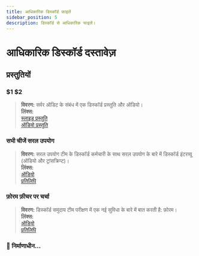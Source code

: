 ```yaml
---
title: आधिकारिक डिस्कॉर्ड फ़ाइलें
sidebar_position: 5
description: डिस्कॉर्ड से आधिकारिक फाइलें।
---
```


# आधिकारिक डिस्कॉर्ड दस्तावेज़

## प्रस्तुतियों

### $1 $2

> **विवरण:** सर्वर ऑडिट के संबंध में एक डिस्कॉर्ड प्रस्तुति और ऑडियो।  <br/>
**लिंक्स:** <br/>
[स्लाइड प्रस्तुति](https://docs.google.com/presentation/d/18QQyl0WhTOdYt0F0mBPQf2AusBPF7HqP8e39zjEwKsc/edit#slide=id.g130c86c984d_0_12)  <br/>
[ऑडियो प्रस्तुति](https://cdn.discordapp.com/attachments/960960145800704030/982392876254232667/DAC_AuditingYourServer_ExperimentalContent.mp3)

### सभी चीजें सरल उपयोग

> **विवरण:** सरल उपयोग टीम के डिस्कॉर्ड कर्मचारी के साथ सरल उपयोग के बारे में डिस्कॉर्ड इंटरव्यू (ऑडियो और ट्रांसक्रिप्ट)।  <br/>
**लिंक्स:** <br/>
[ऑडियो](https://dis.gd/RadioDiscord_Accessibility )  <br/>
[प्रतिलिपि](https://dis.gd/RadioDiscordAccessibilityTranscript)

### फ़ोरम फ़ीचर पर चर्चा

> **विवरण:** डिस्कॉर्ड समुदाय टीम परीक्षण में एक नई सुविधा के बारे में बात करती है: फ़ोरम।  <br/>
**लिंक्स:** <br/>
[ऑडियो](https://dis.gd/Radio-Discord-Forums-Beta)  <br/>
[प्रतिलिपि](https://dis.gd/Radio-Discord-Forums-Beta-Transcript)


### 🚧 निर्माणाधीन...
